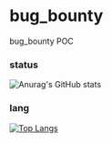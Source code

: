 # bug_bounty
bug_bounty POC 


### status 

![Anurag's GitHub stats](https://github-readme-stats.vercel.app/api?username=amine123ait&show_icons=true&theme=radical)


### lang

[![Top Langs](https://github-readme-stats.vercel.app/api/top-langs/?username=amine123ait&layout=compact)](https://github.com/amine123ait/bug_bounty)

